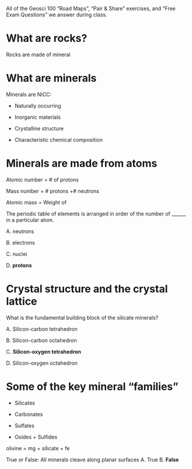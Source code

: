 All of the Geosci 100 “Road Maps”, “Pair & Share” exercises, and “Free Exam Questions” we answer during class.

# What are rocks?

Rocks are made of mineral

# What are minerals

Minerals are NICC:

- Naturally occurring

- Inorganic materials

- Crystalline structure

- Characteristic chemical composition

# Minerals are made from atoms

Atomic number = # of protons

Mass number = # protons +# neutrons 

Atomic mass = Weight of 

The periodic table of elements is arranged in order of the number of ______ in a particular atom.

A. neutrons

B. electrons

C. nuclei

D. **protons**

# Crystal structure and the crystal lattice

What is the fundamental building block of the silicate minerals?

A. Silicon-carbon tetrahedron

B. Silicon-carbon octahedron

C. **Silicon-oxygen tetrahedron**

D. Silicon-oxygen octahedron

# Some of the key mineral “families”

- Silicates

- Carbonates

- Sulfates
  
- Oxides + Sulfides    
  
  
  
olivine = mg + silicate + fe

True or False: All minerals cleave along planar surfaces
A. True
B. **False**
